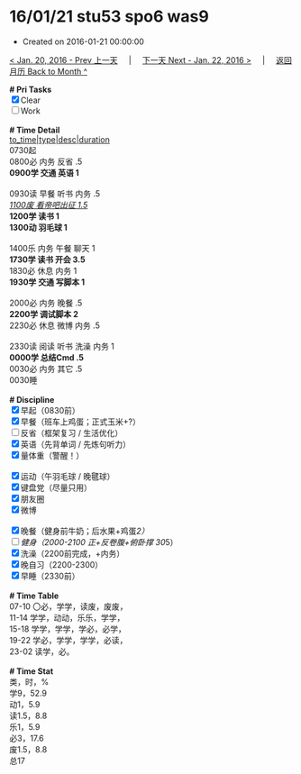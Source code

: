 # 16/01/21 stu53 spo6 was9

- Created on 2016-01-21 00:00:00

[< Jan. 20, 2016 - Prev 上一天](/lifelogs/2016/01/d20.md) &nbsp; &nbsp; | &nbsp; &nbsp; [下一天 Next - Jan. 22, 2016 >](/lifelogs/2016/01/d22.md) &nbsp; &nbsp; |  &nbsp; &nbsp; [返回月历 Back to Month ^](/lifelogs/2016/01/index.md)
<br/><div><b># Pri Tasks</b></div><div><input checked="true" type="checkbox"/>Clear</div><div><input type="checkbox"/>Work</div><div><br/></div><div><b># Time Detail</b></div><div><u>to_time|type|desc|duration</u></div><div>0730起</div><div>0800必 内务 反省 .5</div><div><b>0900学 交通 英语 1</b></div><div><br/></div><div>0930读 早餐 听书 内务 .5</div><div><u><i>1100废 看帝吧出征 1.5</i></u></div><div><b>1200学 读书 1</b></div><div><b>1300动 羽毛球 1</b></div><div><br/></div><div>1400乐 内务 午餐 聊天 1</div><div><b>1730学 读书 开会 3.5</b></div><div>1830必 休息 内务 1</div><div><b>1930学 交通 写脚本 1</b></div><div><br/></div><div>2000必 内务 晚餐 .5</div><div><b>2200学 调试脚本 2</b></div><div>2230必 休息 微博 内务 .5</div><div><br/></div><div>2330读 阅读 听书 洗澡 内务 1</div><div><b>0000学 总结Cmd .5</b></div><div>0030必 内务 其它 .5</div><div>0030睡</div><div><br/></div><div><b># Discipline</b></div><div><input checked="true" type="checkbox"/>早起（0830前）</div><div><input checked="true" type="checkbox"/>早餐（班车上鸡蛋；正式玉米+?）</div><div><input type="checkbox"/>反省（框架复习 / 生活优化）</div><div><input checked="true" type="checkbox"/>英语（先背单词 / 先炼句听力）</div><div><input checked="true" type="checkbox"/>量体重（警醒！）</div><div><br/></div><div><input checked="true" type="checkbox"/>运动（午羽毛球 / 晚毽球）</div><div><input checked="true" type="checkbox"/>键盘党（尽量只用）</div><div><input checked="true" type="checkbox"/>朋友圈</div><div><input checked="true" type="checkbox"/>微博</div><div><br/></div><div><input checked="true" type="checkbox"/>晚餐（健身前牛奶；后水果+鸡蛋*2）</div><div><input type="checkbox"/>健身（2000-2100 正+反卷腹+俯卧撑 30*5）</div><div><input checked="true" type="checkbox"/>洗澡（2200前完成，+内务）</div><div><input checked="true" type="checkbox"/>晚自习（2200-2300）</div><div><input checked="true" type="checkbox"/>早睡（2330前）</div><div><br/></div><div><b># Time Table</b></div><div>07-10 〇必，学学，读废，废废，</div><div>11-14 学学，动动，乐乐，学学，</div><div>15-18 学学，学学，学必，必学，</div><div>19-22 学必，学学，学学，必读，</div><div>23-02 读学，必。</div><div><br/></div><div><b># Time Stat</b></div><div>类，时，%</div><div>学9，52.9</div><div>动1，5.9</div><div>读1.5，8.8</div><div>乐1，5.9</div><div>必3，17.6</div><div>废1.5，8.8</div><div>总17</div>

